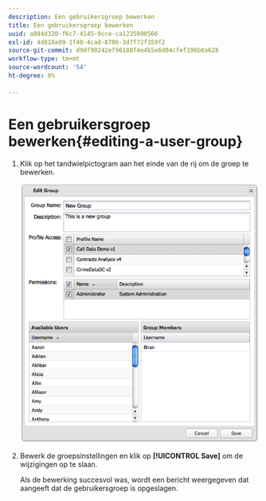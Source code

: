 ```yaml
---
description: Een gebruikersgroep bewerken
title: Een gebruikersgroep bewerken
uuid: a894d320-f6c7-4145-9cce-ca1235090566
exl-id: 4d810a99-1f40-4cad-8706-3d7f72f359f2
source-git-commit: d9df90242ef96188f4e4b5e6d04cfef196b0a628
workflow-type: tm+mt
source-wordcount: '54'
ht-degree: 0%

---
```


# Een gebruikersgroep bewerken{#editing-a-user-group}

1. Klik op het tandwielpictogram aan het einde van de rij om de groep te bewerken.

   ![](assets/edit_user_group.png)

1. Bewerk de groepsinstellingen en klik op **[!UICONTROL Save]** om de wijzigingen op te slaan.

   Als de bewerking succesvol was, wordt een bericht weergegeven dat aangeeft dat de gebruikersgroep is opgeslagen.
